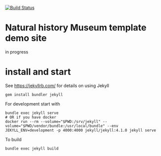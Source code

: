 [![Build Status](https://builds.gbif.org/job/hp-nhc-template/badge/icon)](https://builds.gbif.org/job/hp-nhc-template/lastBuild/console)

# Natural history Museum template demo site

in progress

# install and start
See https://jekyllrb.com/ for details on using Jekyll

```
gem install bundler jekyll
```

For development start with
```
bundle exec jekyll serve
# OR if you have docker
docker run --rm --volume="$PWD:/srv/jekyll" --volume="$PWD/vendor/bundle:/usr/local/bundle" --env JEKYLL_ENV=development -p 4000:4000 jekyll/jekyll:4.1.0 jekyll serve
```

To build
```
bundle exec jekyll build
```
